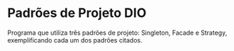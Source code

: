 <h1>Padrões de Projeto DIO</h1>

<p>Programa que utiliza três padrões de projeto: Singleton, Facade e Strategy, exemplificando cada um dos padrões citados.</p>
